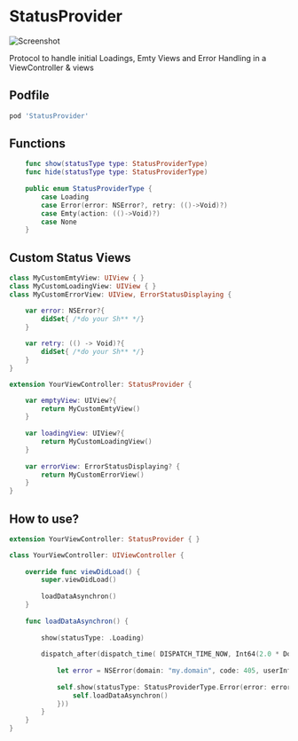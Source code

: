 # StatusProvider

![Screenshot](https://github.com/mariohahn/StatusProvider/blob/master/Github%20Screenshots/StatusProvider.png?raw=true)

Protocol to handle initial Loadings, Emty Views and Error Handling in a ViewController &amp; views

## Podfile

```ruby
pod 'StatusProvider'
```

## Functions 
```swift
    func show(statusType type: StatusProviderType)
    func hide(statusType type: StatusProviderType)
    
    public enum StatusProviderType {
        case Loading
        case Error(error: NSError?, retry: (()->Void)?)
        case Emty(action: (()->Void)?)
        case None
    }
```

## Custom Status Views 

```swift
class MyCustomEmtyView: UIView { }
class MyCustomLoadingView: UIView { }
class MyCustomErrorView: UIView, ErrorStatusDisplaying {

    var error: NSError?{
        didSet{ /*do your Sh** */}
    }
    
    var retry: (() -> Void)?{
        didSet{ /*do your Sh** */}
    }
}

extension YourViewController: StatusProvider {

    var emptyView: UIView?{
        return MyCustomEmtyView()
    }
    
    var loadingView: UIView?{
        return MyCustomLoadingView()
    }
    
    var errorView: ErrorStatusDisplaying? {
        return MyCustomErrorView()
    }
}

```


## How to use? 
```swift
extension YourViewController: StatusProvider { }

class YourViewController: UIViewController {
    
    override func viewDidLoad() {
        super.viewDidLoad()
        
        loadDataAsynchron()
    }
    
    func loadDataAsynchron() {
        
        show(statusType: .Loading)
        
        dispatch_after(dispatch_time( DISPATCH_TIME_NOW, Int64(2.0 * Double(NSEC_PER_SEC))),dispatch_get_main_queue()){
            
            let error = NSError(domain: "my.domain", code: 405, userInfo: [NSLocalizedDescriptionKey : "Oh... fu**"])
            
            self.show(statusType: StatusProviderType.Error(error: error, retry: {
                self.loadDataAsynchron()
            }))
        }
    }
}
```
